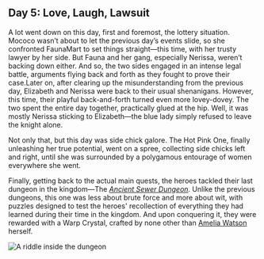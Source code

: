## Day 5: Love, Laugh, Lawsuit

A lot went down on this day, first and foremost, the lottery situation. Mococo wasn’t about to let the previous day’s events slide, so she confronted FaunaMart to set things straight—this time, with her trusty lawyer by her side. But Fauna and her gang, especially Nerissa, weren’t backing down either. And so, the two sides engaged in an intense legal battle, arguments flying back and forth as they fought to prove their case.Later on, after clearing up the misunderstanding from the previous day, Elizabeth and Nerissa were back to their usual shenanigans. However, this time, their playful back-and-forth turned even more lovey-dovey. The two spent the entire day together, practically glued at the hip. Well, it was mostly Nerissa sticking to Elizabeth—the blue lady simply refused to leave the knight alone.

Not only that, but this day was side chick galore. The Hot Pink One, finally unleashing her true potential, went on a spree, collecting side chicks left and right, until she was surrounded by a polygamous entourage of women everywhere she went.

Finally, getting back to the actual main quests, the heroes tackled their last dungeon in the kingdom—The [*Ancient Sewer Dungeon*](https://x.com/hololive_En/status/1831512579405181432). Unlike the previous dungeons, this one was less about brute force and more about wit, with puzzles designed to test the heroes' recollection of everything they had learned during their time in the kingdom. And upon conquering it, they were rewarded with a Warp Crystal, crafted by none other than [Amelia Watson](https://www.youtube.com/watch?v=jDmyL6CuzBU) herself.

![A riddle inside the dungeon](images-opt/sewer.webp)
